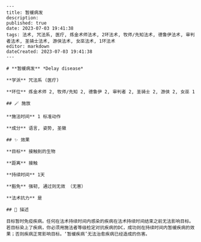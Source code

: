 
    ---
    title: 暂缓病发
    description: 
    published: true
    date: 2023-07-03 19:41:38
    tags: 法术, 咒法系, 医疗, 炼金术师法术, 2环法术, 牧师/先知法术, 德鲁伊法术, 审判者法术, 圣骑士法术, 游侠法术, 女巫法术, 1环法术
    editor: markdown
    dateCreated: 2023-07-03 19:41:38
    ---

    # **暂缓病发** *Delay disease*

    **学派** 咒法系 (医疗) 

    **环位** 炼金术师 2, 牧师/先知 2, 德鲁伊 2, 审判者 2, 圣骑士 2, 游侠 2, 女巫 1

    ## 🪄 施放

    **施法时间** 1 标准动作

    **成分** 语言, 姿势, 圣徽

    ## ✨ 效果 

    **目标** 接触到的生物 

    **距离** 接触  

    **持续时间** 1天 

    **豁免** 强韧, 通过则无效 （无害）

    **法术抗力** 是

    ## 📖 描述

    目标暂时免疫疾病。任何在法术持续时间内感染的疾病在法术持续时间结束之前无法影响目标。若目标染上了疾病，你必须用施法者等级检定对抗疾病的DC，成功则在持续时间内暂缓疾病的效果；否则疾病正常影响目标。‘暂缓疾病’无法治愈疾病已经造成的伤害。
    